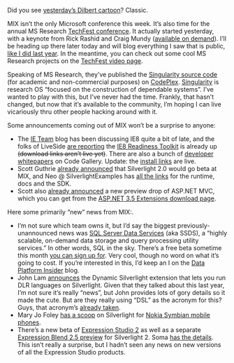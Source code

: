 Did you see [yesterday’s Dilbert
cartoon](http://www.dilbert.com/comics/dilbert/archive/dilbert-20080304.html)?
Classic.

MIX isn’t the only Microsoft conference this week. It’s also time for
the annual MS Research [TechFest
conference](http://research.microsoft.com/techfest/). It actually
started yesterday, with a keynote from Rick Rashid and Craig Mundy
([available on
demand](http://wm.microsoft.com/ms/research/events/TechFest2008/TF08Keynote.wmv)).
I’ll be heading up there later today and will blog everything I saw that
is public, [like I did last
year](http://devhawk.net/2007/03/08/Morning+Coffee+41+TechFest+Edition.aspx).
In the meantime, you can check out some cool MS Research projects on the
[TechFest video
page](http://research.microsoft.com/techfest/videos/default.aspx).

Speaking of MS Research, they’ve published the [Singularity source
code](http://www.codeplex.com/singularity) (for academic and
non-commercial purposes) on [CodePlex](http://www.codeplex.com).
[Singularity](http://research.microsoft.com/os/singularity/) is research
OS “focused on the construction of dependable systems”. I’ve wanted to
play with this, but I’ve never had the time. Frankly, that hasn’t
changed, but now that it’s available to the community, I’m hoping I can
live vicariously thru other people hacking around with it.

Some announcements coming out of MIX won’t be a surprise to anyone:

-   The [IE Team](http://blogs.msdn.com/ie/) blog has been discussing
    IE8 quite a bit of late, and the folks of LiveSide [are
    reporting](http://www.liveside.net/blogs/main/archive/2008/03/05/ie-8-beta-coming-soon-download-pages-up-now-links-not-working.aspx)
    the [IE8 Readiness
    Toolkit](http://www.microsoft.com/windows/products/winfamily/ie/ie8/readiness/)
    is already up ~~(download links aren’t live yet)~~. There are also a
    bunch of [developer
    whitepapers](http://code.msdn.microsoft.com/ie8whitepapers) on Code
    Gallery. Update: the [install
    links](http://www.microsoft.com/windows/products/winfamily/ie/ie8/readiness/Install.htm)
    are live.
-   Scott Guthrie [already
    announced](http://weblogs.asp.net/scottgu/archive/2008/02/22/first-look-at-silverlight-2.aspx)
    that Silverlight 2.0 would go beta at MIX, and Neo @
    SilverlightExamples has [all the
    links](http://www.silverlightexamples.net/post/Silverlight-20-Beta-1-Is-Available-For-Download.aspx)
    for the runtime, docs and the SDK.
-   Scott also [already
    announced](http://weblogs.asp.net/scottgu/archive/2008/02/12/asp-net-mvc-framework-road-map-update.aspx)
    a new preview drop of ASP.NET MVC, which you can get from the
    [ASP.NET 3.5 Extensions download
    page](http://www.asp.net/downloads/3.5-extensions/).

Here some primarily “new” news from MIX:.

-   I’m not sure which team owns it, but I’d say the biggest
    previously-unannounced news was [SQL Server Data
    Services](http://www.microsoft.com/sql/dataservices) (aka SSDS), a
    “highly scalable, on-demand data storage and query processing
    utility services.” In other words, SQL in the sky. There’s a free
    beta sometime this month [you can sign up
    for](http://go.microsoft.com/fwlink/?LinkId=110055). Very cool,
    though no word on what it’s going to cost. If you’re interested in
    this, I’d keep an I on the [Data Platform
    Insider](http://blogs.technet.com/dataplatforminsider/) blog.
-   John Lam
    [announces](http://www.iunknown.com/2008/03/dynamic-silverl.html)
    the Dynamic Silverlight extension that lets you run DLR languages on
    Silverlight. Given that they talked about this last year, I’m not
    sure it’s really “news”, but John provides lots of gory details so
    it made the cute. But are they really using “DSL” as the acronym for
    this? Guys, that acronym’s [already
    taken](http://en.wikipedia.org/wiki/Domain-specific_programming_language).
-   Mary Jo Foley [has a
    scoop](http://blogs.zdnet.com/microsoft/?p=1236) on Silverlight for
    [Nokia Symbian mobile
    phones](http://www.nokia.com/A4136001?newsid=1197788).
-   There’s a new beta of [Expression Studio
    2](http://www.microsoft.com/expression/products/download.aspx?key=studio2beta)
    as well as a separate [Expression Blend 2.5
    preview](http://www.microsoft.com/expression/products/download.aspx?key=blend2dot5)
    for Silverlight 2. Soma [has the
    details](http://blogs.msdn.com/somasegar/archive/2008/03/05/a-new-era-of-expression.aspx).
    This isn’t really a surprise, but I hadn’t seen any news on new
    versions of all the Expression Studio products.

